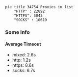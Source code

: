 
```mermaid
pie title 34754 Proxies in list
    "HTTP" : 22892
    "HTTPS": 5043
    "SOCKS" : 10619
```

### Some Info
#### Average Timeout

- mixed: 2.6s
- http: 1.2s
- https: 8.6s
- socks: 6.7s